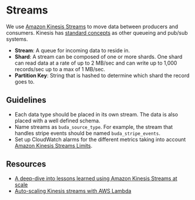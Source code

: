 # Streams

We use [Amazon Kinesis Streams][kinesis] to move data between producers and consumers. Kinesis has [standard concepts][kinesis-concepts] as other queueing and pub/sub systems.

- **Stream**: A queue for incoming data to reside in.
- **Shard**: A stream can be composed of one or more shards. One shard can read data at a rate of up to 2 MB/sec and can write up to 1,000 records/sec up to a max of 1 MB/sec.
- **Partition Key**: String that is hashed to determine which shard the record goes to.

[kinesis]: https://docs.aws.amazon.com/streams/latest/dev/introduction.html
[kinesis-concepts]: https://docs.aws.amazon.com/streams/latest/dev/key-concepts.html

## Guidelines

- Each data type should be placed in its own stream. The data is also placed with a well defined schema.
- Name streams as `buda_source_type`. For example, the stream that handles stripe events should be named `buda_stripe_events`.
- Set up CloudWatch alarms for the different metrics taking into account [Amazon Kinesis Streams Limits][limits].

[limits]: https://docs.aws.amazon.com/streams/latest/dev/service-sizes-and-limits.html

## Resources

- [A deep-dive into lessons learned using Amazon Kinesis Streams at scale](https://read.acloud.guru/deep-dive-into-aws-kinesis-at-scale-2e131ffcfa08)
- [Auto-scaling Kinesis streams with AWS Lambda](http://theburningmonk.com/2017/04/auto-scaling-kinesis-streams-with-aws-lambda/)
